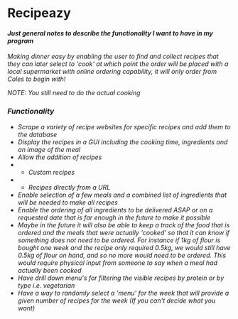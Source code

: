 # Recipeazy

#### <i>Just general notes to describe the functionality I want to have in my program

<i>
Making dinner easy by enabling the user to find and collect recipes that they can later select to 'cook' at which point the order will be placed with a local supermarket with online ordering capability, it will only order from Coles to begin with!

NOTE: You still need to do the actual cooking
</i>

### Functionality

- Scrape a variety of recipe websites for specific recipes and add them to the database
- Display the recipes in a GUI including the cooking time, ingredients and an image of the meal
- Allow the addition of recipes
- - Custom recipes
- - Recipes directly from a URL
- Enable selection of a few meals and a combined list of ingredients that will be needed to make all recipes
- Enable the ordering of all ingredients to be delivered ASAP or on a requested date that is far enough in the future to make it possible
- Maybe in the future it will also be able to keep a track of the food that is ordered and the meals that were actually 'cooked' so that it can know if something does not need to be ordered. For instance if 1kg of flour is bought one week and the recipe only required 0.5kg, we would still have 0.5kg of flour on hand, and so no more would need to be ordered. This would require physical input from someone to say when a meal had actually been cooked
- Have drill down menu's for filtering the visible recipes by protein or by type i.e. vegetarian
- Have a way to randomly select a 'menu' for the week that will provide a given number of recipes for the week (If you can't decide what you want)
